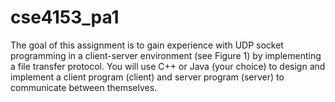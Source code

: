 # cse4153_pa1
The  goal  of  this  assignment  is  to  gain  experience  with  UDP  socket  programming  in  a  client-server 
environment (see Figure 1) by implementing a file transfer protocol. You will use C++ or Java (your 
choice)  to  design  and  implement  a  client  program  (client)  and  server  program  (server)  to 
communicate between themselves. 
